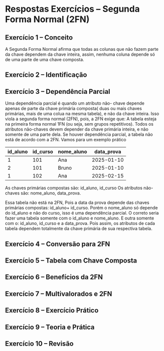 # Respostas Exercícios – Segunda Forma Normal (2FN)

## Exercício 1 – Conceito

A Segunda Forma Normal afirma que todas as colunas que não fazem parte da chave dependem da chave inteira, assim, nenhuma coluna depende só de uma parte de uma chave composta.

## Exercício 2 – Identificação

## Exercício 3 – Dependência Parcial

Uma dependência parcial é quando um atributo não- chave depende apenas de parte da chave primária composta( duas ou mais chaves primárias, mais de uma colua  na mesma tabela), e não da chave inteira. 
Isso viola a segunda forma normal (2FN), pois, a 2FN exige que:
A tabela esteja na primeira forma normal 1FN (ou seja, sem grupos repetitivos).
Todos os atributos não-chaves devem depender da chave primária inteira, e não somente de uma parte dela.
Se houver dependência parcial, a tabela não está de acordo com a 2FN.
Vamos para um exemplo prático

| id_aluno | id_curso | nome_aluno | data_prova |
|---|---|---|---|
|1 | 101 | Ana | 2025-01-10 |
|2 | 101 | Bruno | 2025-01-10|
|1 | 102 | Ana |2025-02-15|

As chaves primárias compostas são: id_aluno, id_curso
Os atributos não- chaves são: nome_aluno, data_prova.

Essa tabela não está na 2FN, Pois a data da prova depende das chaves primárias compostas: id_aluno+ id_curso. Porém o nome_aluno só depende do id_aluno e não do curso, isso é uma dependência parcial.
O correto seria fazer uma tabela somente com o id_aluno e nome_aluno.
E outra somente com o: id_aluno, id_curso e a data_prova.
Pois assim, os atributos de cada tabela dependem totalmente da chave primária de sua respectiva tabela.

## Exercício 4 – Conversão para 2FN

## Exercício 5 – Tabela com Chave Composta

## Exercício 6 – Benefícios da 2FN

## Exercício 7 – Multivalorados e 2FN

## Exercício 8 – Exercício Prático

## Exercício 9 – Teoria e Prática

## Exercício 10 – Revisão
